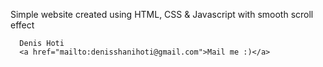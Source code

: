 Simple website created using HTML, CSS & Javascript with smooth scroll effect

      Denis Hoti
      <a href="mailto:denisshanihoti@gmail.com">Mail me :)</a>
